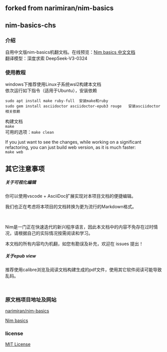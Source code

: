 ## forked from narimiran/nim-basics
## nim-basics-chs

### 介绍
自用中文版nim-basics机翻文档。在线预览：[Nim basics 中文文档](https://sakuraflows.github.io/nim-basics-chs/)
<br/>
翻译模型：深度求索 DeepSeek-V3-0324

### 使用教程
windows下推荐使用Linux子系统wsl2构建本文档
<br/>
依次运行如下指令（适用于Ubuntu），安装依赖
```
sudo apt install make ruby-full  安装make和ruby
sudo gem install asciidoctor asciidoctor-epub3 rouge   安装asciidoctor相关依赖
```


构建文档
<br/>
`make`
<br/>
可用的选项：`make clean`

If you just want to see the changes, while working on a significant refactoring, you can just build web version, as it is much faster:
<br/>
`make web`
<br/>

## 其它注意事项

##### 关于可视化编辑
你可以使用vscode + AsciiDoc扩展实现对本项目文档的便捷编辑。

我们也正在考虑将本项目的文档转换为更为流行的Markdown格式。

<br/>

Nim是一门正在快速迭代的新兴程序语言，因此本文档中的内容不免存在过时情况，请根据自己的实际情况按需阅读和学习。 

本文档的所有内容均为机翻，如您有勘误及补充，欢迎在 issues 提出！

##### 关于epub view
推荐使用calibre浏览及阅读文档构建生成的pdf文件，使用其它软件阅读可能导致乱码。

<br/>

### 原文档项目地址及网站

[narimiran/nim-basics](https://github.com/narimiran/nim-basics)

[Nim basics](https://narimiran.github.io/nim-basics/) 

### license
[MIT License](LICENSE.txt)
